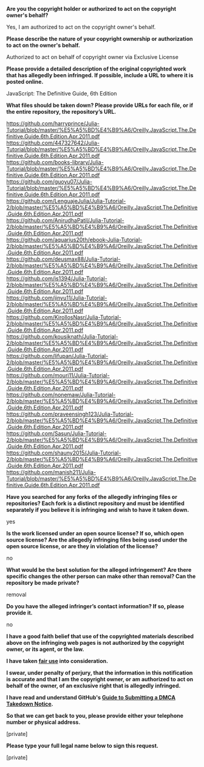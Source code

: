 **Are you the copyright holder or authorized to act on the copyright owner's behalf?**  
  
Yes, I am authorized to act on the copyright owner's behalf.  
  
**Please describe the nature of your copyright ownership or authorization to act on the owner's behalf.**  
  
Authorized to act on behalf of copyright owner via Exclusive License  
  
**Please provide a detailed description of the original copyrighted work that has allegedly been infringed. If possible, include a URL to where it is posted online.**  
  
JavaScript: The Definitive Guide, 6th Edition  
  
**What files should be taken down? Please provide URLs for each file, or if the entire repository, the repository’s URL.**  
  
https://github.com/harryprince/Julia-Tutorial/blob/master/%E5%A5%BD%E4%B9%A6/Oreilly.JavaScript.The.Definitive.Guide.6th.Edition.Apr.2011.pdf  
https://github.com/447327642/Julia-Tutorial/blob/master/%E5%A5%BD%E4%B9%A6/Oreilly.JavaScript.The.Definitive.Guide.6th.Edition.Apr.2011.pdf  
https://github.com/books-library/Julia-Tutorial/blob/master/%E5%A5%BD%E4%B9%A6/Oreilly.JavaScript.The.Definitive.Guide.6th.Edition.Apr.2011.pdf  
https://github.com/guoyu07/Julia-Tutorial/blob/master/%E5%A5%BD%E4%B9%A6/Oreilly.JavaScript.The.Definitive.Guide.6th.Edition.Apr.2011.pdf  
https://github.com/LenguajeJulia/Julia-Tutorial-2/blob/master/%E5%A5%BD%E4%B9%A6/Oreilly.JavaScript.The.Definitive.Guide.6th.Edition.Apr.2011.pdf  
https://github.com/AnirudhaPatil/Julia-Tutorial-2/blob/master/%E5%A5%BD%E4%B9%A6/Oreilly.JavaScript.The.Definitive.Guide.6th.Edition.Apr.2011.pdf  
https://github.com/aquarius20th/ebook-Julia-Tutorial-2/blob/master/%E5%A5%BD%E4%B9%A6/Oreilly.JavaScript.The.Definitive.Guide.6th.Edition.Apr.2011.pdf  
https://github.com/deusmax88/Julia-Tutorial-2/blob/master/%E5%A5%BD%E4%B9%A6/Oreilly.JavaScript.The.Definitive.Guide.6th.Edition.Apr.2011.pdf  
https://github.com/is1394/Julia-Tutorial-2/blob/master/%E5%A5%BD%E4%B9%A6/Oreilly.JavaScript.The.Definitive.Guide.6th.Edition.Apr.2011.pdf  
https://github.com/jinyu11/Julia-Tutorial-2/blob/master/%E5%A5%BD%E4%B9%A6/Oreilly.JavaScript.The.Definitive.Guide.6th.Edition.Apr.2011.pdf  
https://github.com/KirollosNasr/Julia-Tutorial-2/blob/master/%E5%A5%BD%E4%B9%A6/Oreilly.JavaScript.The.Definitive.Guide.6th.Edition.Apr.2011.pdf  
https://github.com/kousiknath/Julia-Tutorial-2/blob/master/%E5%A5%BD%E4%B9%A6/Oreilly.JavaScript.The.Definitive.Guide.6th.Edition.Apr.2011.pdf  
https://github.com/lifupan/Julia-Tutorial-2/blob/master/%E5%A5%BD%E4%B9%A6/Oreilly.JavaScript.The.Definitive.Guide.6th.Edition.Apr.2011.pdf  
https://github.com/mouri11/Julia-Tutorial-2/blob/master/%E5%A5%BD%E4%B9%A6/Oreilly.JavaScript.The.Definitive.Guide.6th.Edition.Apr.2011.pdf  
https://github.com/nonemaw/Julia-Tutorial-2/blob/master/%E5%A5%BD%E4%B9%A6/Oreilly.JavaScript.The.Definitive.Guide.6th.Edition.Apr.2011.pdf  
https://github.com/praveensingh123/Julia-Tutorial-2/blob/master/%E5%A5%BD%E4%B9%A6/Oreilly.JavaScript.The.Definitive.Guide.6th.Edition.Apr.2011.pdf  
https://github.com/Sasun/Julia-Tutorial-2/blob/master/%E5%A5%BD%E4%B9%A6/Oreilly.JavaScript.The.Definitive.Guide.6th.Edition.Apr.2011.pdf  
https://github.com/shauny2015/Julia-Tutorial-2/blob/master/%E5%A5%BD%E4%B9%A6/Oreilly.JavaScript.The.Definitive.Guide.6th.Edition.Apr.2011.pdf  
https://github.com/manish211/Julia-Tutorial/blob/master/%E5%A5%BD%E4%B9%A6/Oreilly.JavaScript.The.Definitive.Guide.6th.Edition.Apr.2011.pdf  
  
**Have you searched for any forks of the allegedly infringing files or repositories? Each fork is a distinct repository and must be identified separately if you believe it is infringing and wish to have it taken down.**  
  
yes  
  
**Is the work licensed under an open source license? If so, which open source license? Are the allegedly infringing files being used under the open source license, or are they in violation of the license?**  
  
no  
  
**What would be the best solution for the alleged infringement? Are there specific changes the other person can make other than removal? Can the repository be made private?**  
  
removal  
  
**Do you have the alleged infringer’s contact information? If so, please provide it.**  
  
no  
  
**I have a good faith belief that use of the copyrighted materials described above on the infringing web pages is not authorized by the copyright owner, or its agent, or the law.**  
  
**I have taken <a href="https://www.lumendatabase.org/topics/22">fair use</a> into consideration.**  
  
**I swear, under penalty of perjury, that the information in this notification is accurate and that I am the copyright owner, or am authorized to act on behalf of the owner, of an exclusive right that is allegedly infringed.**  
  
**I have read and understand GitHub's <a href="https://help.github.com/articles/guide-to-submitting-a-dmca-takedown-notice/">Guide to Submitting a DMCA Takedown Notice</a>.**  
  
**So that we can get back to you, please provide either your telephone number or physical address.**  
  
[private]  

**Please type your full legal name below to sign this request.**  
  
[private]  
